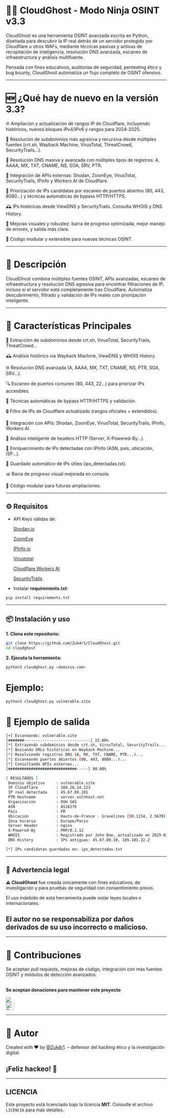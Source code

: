 # 🕵️‍♂️ CloudGhost - Modo Ninja OSINT v3.3
CloudGhost es una herramienta OSINT avanzada escrita en Python, diseñada para descubrir la IP real detrás de un servidor protegido por Cloudflare u otros WAFs, mediante técnicas pasivas y activas de recopilación de inteligencia, resolución DNS avanzada, escaneo de infraestructura y análisis multifuente.

Pensada con fines educativos, auditorías de seguridad, pentesting ético y bug bounty, CloudGhost automatiza un flujo completo de OSINT ofensivo.

---

# 🆕 ¿Qué hay de nuevo en la versión 3.3?

🌐 Ampliación y actualización de rangos IP de Cloudflare, incluyendo históricos, nuevos bloques IPv4/IPv6 y rangos para 2024-2025.

🔁 Resolución de subdominios más agresiva y recursiva desde múltiples fuentes (crt.sh, Wayback Machine, VirusTotal, ThreatCrowd, SecurityTrails...).

🧠 Resolución DNS masiva y avanzada con múltiples tipos de registros: A, AAAA, MX, TXT, CNAME, NS, SOA, SRV, PTR.

🔗 Integración de APIs externas: Shodan, ZoomEye, VirusTotal, SecurityTrails, IPinfo y Workers AI de Cloudflare.

🚪 Priorización de IPs candidatas por escaneo de puertos abiertos (80, 443, 8080...) y técnicas automáticas de bypass HTTP/HTTPS.

🕰️ IPs históricas desde ViewDNS y SecurityTrails. Consulta WHOIS y DNS History.

🧾 Mejoras visuales y robustez: barra de progreso optimizada, mejor manejo de errores, y salida más clara.

🧱 Código modular y extensible para nuevas técnicas OSINT.

---

# 📜 Descripción

CloudGhost combina múltiples fuentes OSINT, APIs avanzadas, escaneo de infraestructura y resolución DNS agresiva para encontrar filtraciones de IP, incluso si el servidor está completamente tras Cloudflare. Automatiza descubrimiento, filtrado y validación de IPs reales con priorización inteligente.

---

# 🚀 Características Principales

📑 Extracción de subdominios desde crt.sh, VirusTotal, SecurityTrails, ThreatCrowd...

🕰️ Análisis histórico vía Wayback Machine, ViewDNS y WHOIS History.

🌐 Resolución DNS avanzada (A, AAAA, MX, TXT, CNAME, NS, PTR, SOA, SRV...).

🔍 Escaneo de puertos comunes (80, 443, 22...) para priorizar IPs accesibles.

🧠 Técnicas automáticas de bypass HTTP/HTTPS y validación.

🔒 Filtro de IPs de Cloudflare actualizado (rangos oficiales + extendidos).

🤖 Integración con APIs: Shodan, ZoomEye, VirusTotal, SecurityTrails, IPinfo, Workers AI.

🧠 Análisis inteligente de headers HTTP (Server, X-Powered-By...).

📍 Enriquecimiento de IPs detectadas con IPInfo (ASN, país, ubicación, ISP...).

📜 Guardado automático de IPs útiles (ips_detectadas.txt).

📊 Barra de progreso visual mejorada en consola.

🧱 Código modular para futuras ampliaciones.

---

## ⚙️ Requisitos

- API Keys válidas de:

    [Shodan.io](https://shodan.io)
  
    [ZoomEye](https://www.zoomeye.ai/)

    [IPInfo.io](https://ipinfo.io/)

    [Virustotal](https://www.virustotal.com/gui/home/upload)

    [Cloudflare Workers AI](https://developers.cloudflare.com/workers-ai/)

    [SecurityTrails](https://securitytrails.com/)
  
- Instalar **requirements.txt**:

```bash
pip install requirements.txt
```
---
## 📦 Instalación y uso

**1. Clona este repositorio:**

```bash
git clone https://github.com/Zuk4r1/CloudGhost.git
cd cloudghost
```

**2. Ejecuta la herramienta:**
```bash
python3 cloudghost.py <dominio.com>
```

# Ejemplo:
```bash
python3 cloudghost.py vulnerable.site
```

# 🧪 Ejemplo de salida

```bash
[+] Escaneando: vulnerable.site
[#######-----------------------------] 22.00%
[*] Extrayendo subdominios desde crt.sh, VirusTotal, SecurityTrails...
[*] Buscando URLs históricas en Wayback Machine...
[*] Resolviendo registros DNS (A, MX, TXT, CNAME, PTR...)...
[*] Escaneando puertos abiertos (80, 443, 8080...)...
[*] Consultando APIs externas...
[##############################-----] 90.00%

[ RESULTADOS ]
 Dominio objetivo     : vulnerable.site
 IP Cloudflare        : 104.26.14.123
 IP real detectada    : 45.67.89.101
 PTR Hostname         : server.vulnhost.net
 Organización         : OVH SAS
 ASN                  : AS16276
 País                 : FR
 Ubicación            : Hauts-de-France - Gravelines (50.1234, 2.5678)
 Zona horaria         : Europe/Paris
 Server Header        : nginx
 X-Powered-By         : PHP/8.1.12
 WHOIS                : Registrado por John Doe, actualizado en 2025-01-20
 DNS History          : IPs antiguas: 45.67.89.10, 185.101.22.2

[*] IPs candidatas guardadas en: ips_detectadas.txt

```
---
## 🔐 Advertencia legal

**⚠️ CloudGhost** fue creada únicamente con fines educativos, de investigación y para pruebas de seguridad con consentimiento previo.

 El uso indebido de esta herramienta puede violar leyes locales o internacionales.

## El autor no se responsabiliza por daños derivados de su uso incorrecto o malicioso.

---
# 🤝 Contribuciones

Se aceptan pull requests, mejoras de código, integración con más fuentes OSINT y módulos de detección avanzados.
  <br />
	<br/>
      	<p width="20px"><b>Se aceptan donaciones para mantener este proyecto</p></b>
	      <a href="https://buymeacoffee.com/investigacq"><img src="https://img.buymeacoffee.com/button-api/?text=Buy me a coffee&emoji=&slug=investigacqc&button_colour=FF5F5F&font_colour=ffffff&font_family=Cookie&outline_colour=000000&coffee_colour=FFDD00" /></a><br />
      	<a href="https://www.paypal.com/paypalme/babiloniaetica"><img title="Donations For Projects" height="25" src="https://ionicabizau.github.io/badges/paypal.svg" /></a>
</div>

---
# 🧠 Autor

Created with ❤️ by [@Zuk4r1](https://github.com/Zuk4r1). – defensor del hacking ético y la investigación digital.

## ¡Feliz hackeo! 🎯

---
## LICENCIA
Este proyecto está licenciado bajo la licencia **MIT**. Consulte el archivo `LICENCIA` para más detalles.

